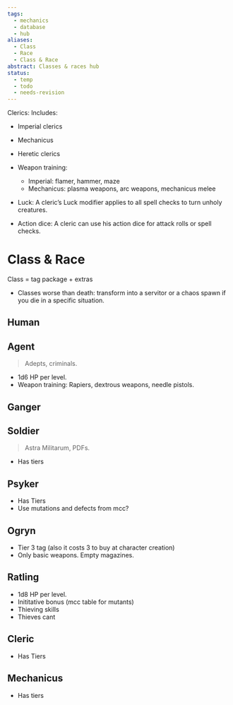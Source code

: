 ```yaml
---
tags:
  - mechanics
  - database
  - hub
aliases:
  - Class
  - Race
  - Class & Race
abstract: Classes & races hub
status:
  - temp
  - todo
  - needs-revision
---
```

Clerics: Includes:
- Imperial clerics
- Mechanicus
- Heretic clerics

- Weapon training:
	- Imperial: flamer, hammer, maze
	- Mechanicus: plasma weapons, arc weapons, mechanicus melee
- Luck: A cleric’s Luck modifier applies to all spell checks to turn unholy creatures.
- Action dice: A cleric can use his action dice for attack rolls or spell checks.

# Class & Race
Class = tag package + extras
- Classes worse than death: transform into a servitor or a chaos spawn if you die in a specific situation.
## Human
## Agent
> Adepts, criminals.
- 1d6 HP per level.
- Weapon training: Rapiers, dextrous weapons, needle pistols.
## Ganger
## Soldier
> Astra Militarum, PDFs.
- Has tiers
## Psyker
- Has Tiers
- Use mutations and defects from mcc?
## Ogryn
- Tier 3 tag (also it costs 3 to buy at character creation)
- Only basic weapons. Empty magazines.
## Ratling
- 1d8 HP per level.
- Inititative bonus (mcc table for mutants)
- Thieving skills
- Thieves cant
## Cleric
- Has Tiers
## Mechanicus
- Has tiers